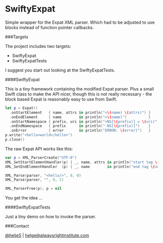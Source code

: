 SwiftyExpat
===========

Simple wrapper for the Expat XML parser. Which had to be adjusted to use
blocks instead of function pointer callbacks.

###Targets

The project includes two targets:
- SwiftyExpat
- SwiftyExpatTests

I suggest you start out looking at the SwiftyExpatTests.

####SwiftyExpat

This is a tiny framework containing the modified Expat parser. Plus a small
Swift class to make the API nicer, though this is not really necessary - the
block based Expat is reasonably easy to use from Swift.

```Swift
let p = Expat()
  .onStartElement   { name, attrs in println("<\(name) \(attrs)") }
  .onEndElement     { name        in println(">\(name)")          }
  .onStartNamespace { prefix, uri in println("+NS[\(prefix)] = \(uri)") }
  .onEndNamespace   { prefix      in println("-NS[\(prefix)]")    }
  .onError          { error       in println("ERROR: \(error)")   }
p.write("<hello>world</hello>")
p.close()
```

The raw Expat API works like this:
```Swift
var p = XML_ParserCreate("UTF-8")
XML_SetStartElementHandler(p) { _, name, attrs in println("start tag \(name)") }
XML_SetEndElementHandler  (p) { _, name        in println("end tag \(name)") }

XML_Parse(parser, "<hello/>", 8, 0)
XML_Parse(parser, "", 0, 1)

XML_ParserFree(p); p = nil
```
You get the idea ...

####SwiftyExpatTests

Just a tiny demo on how to invoke the parser.

###Contact

[@helje5](http://twitter.com/helje5) | helge@alwaysrightinstitute.com
